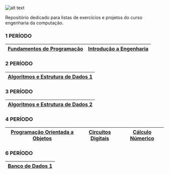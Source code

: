 ![alt text](http://portal.utfpr.edu.br/icones/cabecalho/logo-utfpr/@@images/image.png "UTFPR - LOGO")

Repositório dedicado para listas de exercícios e projetos do curso engenharia da computação. <br>
### 1 PERÍODO
[Fundamentos de Programação](/FundamentosDeProgramacao)| [Introdução a Engenharia](/IntroducaoEngenharia) |
--- | --- |
### 2 PERÍODO
[Algoritmos e Estrutura de Dados 1](/AlgoritmosEstruturaDeDados1) |
--- |
### 3 PERÍODO
[Algoritmos e Estrutura de Dados 2](/AlgoritmosEstruturaDeDados2) |
--- |
### 4 PERÍODO
[Programação Orientada a Objetos](/ProgramacaoOrientadaObjetos) | [Circuitos Digitais](/CircuitosDigitais) | [Cálculo Númerico](/CalculoNumerico) |
--- | --- | --- |
### 6 PERÍODO
[Banco de Dados 1](/BancoDeDados1) |
--- |
